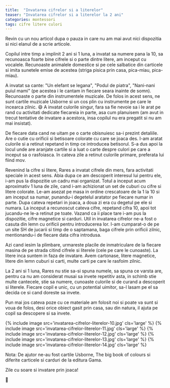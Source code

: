 ```yaml
---
title:  "Invatarea cifrelor si a literelor"
teaser: "Invatarea cifrelor si a literelor la 2 ani"
categories: montessori
tags: cifre litere culori
---
```

Revin cu un nou articol dupa o pauza in care nu am mai avut nici dispozitia si nici elanul de a scrie articole.

Copilul intre timp a implinit 2 ani si 1 luna, a invatat sa numere pana la 10, sa recunoasca foarte bine cifrele si o parte dintre litere, am inceput cu vocalele.
Recunoaste animalele domestice si pe cele salbatice din carticele si imita sunetele emise de acestea (striga pisica prin casa, pica-miau, pica-miau).

A invatat sa cante: "Un elefant se legana", "Podul de piatra", "Nani-nani puiul mami" (pe acestea i le cantam in fiecare seara inainte de somn).
Recunoaste o parte din instrumentele muzicale. De folos in acest sens, ne sunt cartile muzicale Usborne si un cos plin cu instrumente pe care le incearca zilnic. :smile:
A invatat culorile singur, fara sa fie nevoie sa i le arat pe rand cu activitati dedicate fiecareia in parte, asa cum planuisem (am avut in trecut tentative de invatare a acestora, insa copilul nu era pregatit si nu am mai insistat).

De fiecare data cand ne uitam pe o carte obisnuiesc sa-i prezint detaliile. Are o cutie cu orificii si betisoare colorate cu care se joaca des. I-am aratat culorile si a retinut repetand in timp ce introducea betisorul. S-a dus apoi la locul unde are aranjate cartile si a luat o carte despre culori pe care a inceput sa o rasfoiasca. In cateva zile a retinut culorile primare, preferata lui fiind mov.

Revenind la cifre si litere, Rares a invatat cifrele din mers, fara activitati speciale in acest sens. Abia dupa ce am descoperit interesul lui pentru ele, i-am pus la dispozitie un cadru mai organizat.
Totul a inceput acum aproximativ 1 luna de zile, cand i-am achizionat un set de cuburi cu cifre si litere colorate. Le-am asezat pe masa in ordine crescatoare de la 1 la 10 si am inceput sa numar, punandu-i degetelul aratator pe fiecare numar in parte. Dupa cateva repetari in joaca, a doua zi era cu degetul pe ele si numara. La inceput a recunoscut cateva cifre, repetand cifra 10, apoi tot jucandu-ne le-a retinut pe toate.
Vazand ca ii place tare i-am pus la dispozitie, cifre magnetice si carduri. Util in invatarea cifrelor ne-a fost o casuta din lemn cu orificii pentru introducerea lor. I-am cumparat-o de pe un site SH de jucarii si timp de o saptamana, baga cifrele prin orificii zilnic, mentionandu-i de fiecare data cifra introdusa. 

Azi cand iesim la plimbare, urmareste placile de inmatriculare de la fiecare masina de pe strada citind cifrele si literele (cele pe care le cunoaste).
La litere inca suntem in faza de invatare. Avem cartonase, litere magnetice, litere din lemn cuburi si carti, multe carti pe care le rasfoim zilnic.

La 2 ani si 1 luna, Rares nu stie sa-si spuna numele, sa spuna ce varsta are, pentru ca nu am considerat musai sa invete repetitiv asta, in schimb stie multe cantecele, stie sa numere, cunoaste culorile si de curand a descoperit si literele.
Fiecare copil e unic, cu un potential uimitor, sa-l lasam pe el sa decida ce si cand doreste sa invete.

Pun mai jos cateva poze cu ce materiale am folosit noi si poate va sunt si voua de folos, desi orice obiect gasit prin casa, sau din natura, il ajuta pe copil sa descopere si sa invete.

{% include image src='invatarea-cifrelor-literelor-10.jpg' cls='large' %}
{% include image src='invatarea-cifrelor-literelor-11.jpg' cls='large' %}
{% include image src='invatarea-cifrelor-literelor-12.jpg' cls='large' %}
{% include image src='invatarea-cifrelor-literelor-13.jpg' cls='large' %}
{% include image src='invatarea-cifrelor-literelor-14.jpg' cls='large' %}

Nota: De ajutor ne-au fost cartile Usborne, The big book of colours si diferite carticele si carduri de la editura Gama.

Zile cu soare si invatare prin joaca!

:sunflower:
